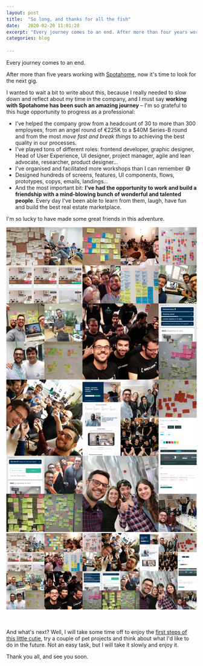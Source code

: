 ```yaml
---
layout: post
title:  "So long, and thanks for all the fish"
date:   2020-02-20 11:01:28
excerpt: "Every journey comes to an end. After more than four years working with Spotahome, now it's time to "
categories: blog

---
```


Every journey comes to an end.

After more than five years working with [Spotahome](https://www.spotahome.com/), now it's time to look for the next gig. 

I wanted to wait a bit to write about this, because I really needed to slow down and reflect about my time in the company, and I must say **working with Spotahome has been such an amazing journey** – I'm so grateful to this huge opportunity to progress as a professional:
* I’ve helped the company grow from a headcount of 30 to more than 300 employees, from an angel round of €225K to a $40M Series-B round and from the most _move fast and break things_ to achieving the best quality in our processes.
* I've played tons of different roles: frontend developer, graphic designer, Head of User Experience, UI designer, project manager, agile and lean advocate, researcher, product designer...
* I've organised and facilitated more workshops than I can remember 😅
* Designed hundreds of screens, features, UI components, flows, prototypes, copys, emails, landings...
* And the most important bit: **I've had the opportunity to work and build a friendship with a mind-blowing bunch of wonderful and talented people**. Every day I've been able to learn from them, laugh, have fun and build the best real estate marketplace.

I'm so lucky to have made some great friends in this adventure.
<br>

<p>
    <div class="full-bleed-image">
        <img
             class="full-width-image mobile-only"
             src="/images/spotahome-life--mobile.jpg"
             alt="A collage of photos of tons of post-its, UI designs and great friends I've made at Spotahome">
        <img
             class="full-width-image desktop-only"
             src="/images/spotahome-life.jpg"
             alt="A collage of photos of tons of post-its, UI designs and great friends I've made at Spotahome">   
    </div>
</p>


<br>
<br>
And what's next? Well, I will take some time off to enjoy the <a title="Link to a picture of my son in my instagram feed" href="https://www.instagram.com/p/B5lIgljoDP7/">first steps of this little cutie</a>, try a couple of pet projects and think about what I'd like to do in the future. Not an easy task, but I will take it slowly and enjoy it.

Thank you all, and see you soon.
